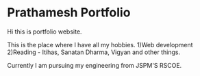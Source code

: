 # Prathamesh Portfolio
Hi this is portfolio website.

This is the place where I have all my hobbies.
1)Web development
2)Reading - Itihas, Sanatan Dharma, Vigyan and other things.

Currently I am pursuing my engineering from JSPM'S RSCOE.